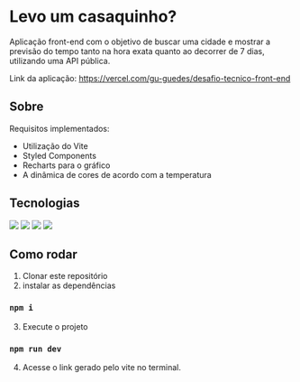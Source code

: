 # Levo um casaquinho?
Aplicação front-end com o objetivo de buscar uma cidade e mostrar a previsão do tempo tanto na hora exata quanto ao decorrer de 7 dias, utilizando uma API pública.

Link da aplicação: https://vercel.com/gu-guedes/desafio-tecnico-front-end

## Sobre
Requisitos implementados:
- Utilização do Vite
- Styled Components
- Recharts para o gráfico
- A dinâmica de cores de acordo com a temperatura

## Tecnologias

<img src="https://img.shields.io/badge/styled--components-DB7093?style=for-the-badge&logo=styled-components&logoColor=white"/> <img src="https://img.shields.io/badge/React-20232A?style=for-the-badge&logo=react&logoColor=61DAFB"/> <img src="https://img.shields.io/badge/axios-671ddf?&style=for-the-badge&logo=axios&logoColor=white"/> <img src="https://img.shields.io/badge/Vite-B73BFE?style=for-the-badge&logo=vite&logoColor=FFD62E"/>

## Como rodar

1. Clonar este repositório
2. instalar as dependências
### `npm i`
3. Execute o projeto
### `npm run dev`
4. Acesse o link gerado pelo vite no terminal.

